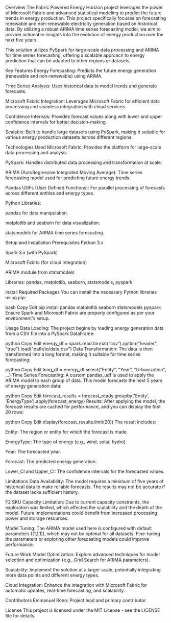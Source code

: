 Overview
The Fabric Powered Energy Horizon project leverages the power of Microsoft Fabric and advanced statistical modeling to predict the future trends in energy production. This project specifically focuses on forecasting renewable and non-renewable electricity generation based on historical data. By utilizing a robust ARIMA time series forecasting model, we aim to provide actionable insights into the evolution of energy production over the next five years.

This solution utilizes PySpark for large-scale data processing and ARIMA for time series forecasting, offering a scalable approach to energy prediction that can be adapted to other regions or datasets.

Key Features
Energy Forecasting: Predicts the future energy generation (renewable and non-renewable) using ARIMA.

Time Series Analysis: Uses historical data to model trends and generate forecasts.

Microsoft Fabric Integration: Leverages Microsoft Fabric for efficient data processing and seamless integration with cloud services.

Confidence Intervals: Provides forecast values along with lower and upper confidence intervals for better decision-making.

Scalable: Built to handle large datasets using PySpark, making it suitable for various energy production datasets across different regions.

Technologies Used
Microsoft Fabric: Provides the platform for large-scale data processing and analysis.

PySpark: Handles distributed data processing and transformation at scale.

ARIMA (AutoRegressive Integrated Moving Average): Time series forecasting model used for predicting future energy trends.

Pandas UDFs (User Defined Functions): For parallel processing of forecasts across different entities and energy types.

Python Libraries:

pandas for data manipulation.

matplotlib and seaborn for data visualization.

statsmodels for ARIMA time series forecasting.

Setup and Installation
Prerequisites
Python 3.x

Spark 3.x (with PySpark)

Microsoft Fabric (for cloud integration)

ARIMA module from statsmodels

Libraries: pandas, matplotlib, seaborn, statsmodels, pyspark

Install Required Packages
You can install the necessary Python libraries using pip:

bash
Copy
Edit
pip install pandas matplotlib seaborn statsmodels pyspark
Ensure Spark and Microsoft Fabric are properly configured as per your environment's setup.

Usage
Data Loading: The project begins by loading energy generation data from a CSV file into a PySpark DataFrame:

python
Copy
Edit
energy_df = spark.read.format("csv").option("header", "true").load("path/to/data.csv")
Data Transformation: The data is then transformed into a long format, making it suitable for time series forecasting:

python
Copy
Edit
long_df = energy_df.select("Entity", "Year", "Urbanization", ...)
Time Series Forecasting: A custom pandas_udf is used to apply the ARIMA model to each group of data. This model forecasts the next 5 years of energy generation data:

python
Copy
Edit
forecast_results = forecast_ready.groupby('Entity', 'EnergyType').apply(forecast_energy)
Results: After applying the model, the forecast results are cached for performance, and you can display the first 20 rows:

python
Copy
Edit
display(forecast_results.limit(20))
The result includes:

Entity: The region or entity for which the forecast is made.

EnergyType: The type of energy (e.g., wind, solar, hydro).

Year: The forecasted year.

Forecast: The predicted energy generation.

Lower_CI and Upper_CI: The confidence intervals for the forecasted values.

Limitations
Data Availability: The model requires a minimum of five years of historical data to make reliable forecasts. The results may not be accurate if the dataset lacks sufficient history.

F2 SKU Capacity Limitation: Due to current capacity constraints, the exploration was limited, which affected the scalability and the depth of the model. Future implementations could benefit from increased processing power and storage resources.

Model Tuning: The ARIMA model used here is configured with default parameters ((1,1,1)), which may not be optimal for all datasets. Fine-tuning the parameters or exploring other forecasting models could improve performance.

Future Work
Model Optimization: Explore advanced techniques for model selection and optimization (e.g., Grid Search for ARIMA parameters).

Scalability: Implement the solution at a larger scale, potentially integrating more data points and different energy types.

Cloud Integration: Enhance the integration with Microsoft Fabric for automatic updates, real-time forecasting, and scalability.

Contributors
Emmanuel Rono: Project lead and primary contributor.

License
This project is licensed under the MIT License - see the LICENSE file for details.
